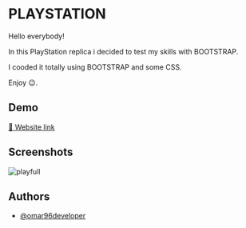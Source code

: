 
# PLAYSTATION

Hello everybody!  
 
In this PlayStation replica i decided to test my skills with BOOTSTRAP.   
 
I cooded it totally using BOOTSTRAP and some CSS.

Enjoy 😉.
## Demo

[🔗 Website link](https://playstation-proj.netlify.app/)




## Screenshots
![playfull](https://user-images.githubusercontent.com/84162621/170788327-d4527a7d-ee10-4f9d-a32c-39937b9cebb6.png)




## Authors

- [@omar96developer](https://github.com/omar96developer)

